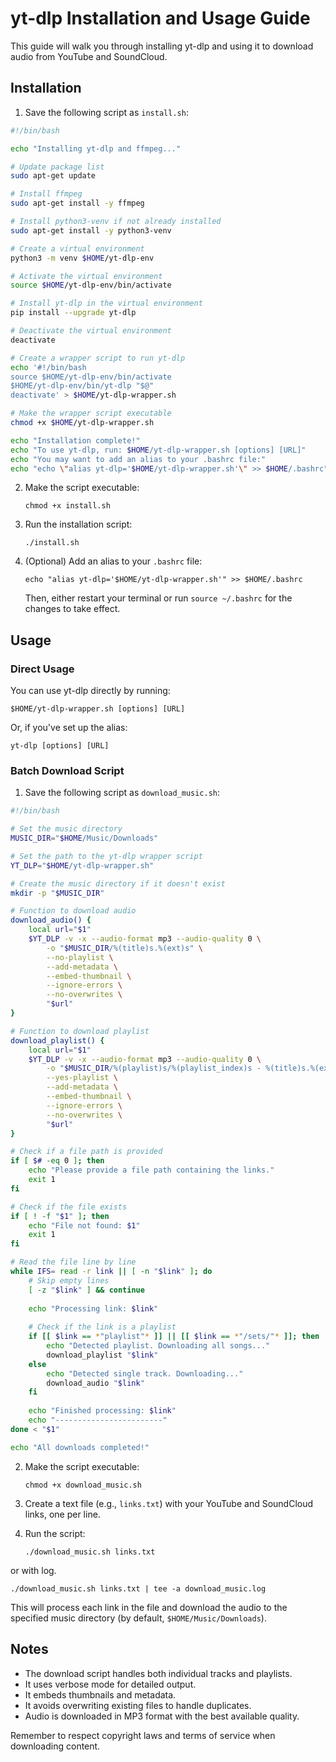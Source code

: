 # yt-dlp Installation and Usage Guide

This guide will walk you through installing yt-dlp and using it to download audio from YouTube and SoundCloud.

## Installation

1. Save the following script as `install.sh`:

```bash
#!/bin/bash

echo "Installing yt-dlp and ffmpeg..."

# Update package list
sudo apt-get update

# Install ffmpeg
sudo apt-get install -y ffmpeg

# Install python3-venv if not already installed
sudo apt-get install -y python3-venv

# Create a virtual environment
python3 -m venv $HOME/yt-dlp-env

# Activate the virtual environment
source $HOME/yt-dlp-env/bin/activate

# Install yt-dlp in the virtual environment
pip install --upgrade yt-dlp

# Deactivate the virtual environment
deactivate

# Create a wrapper script to run yt-dlp
echo '#!/bin/bash
source $HOME/yt-dlp-env/bin/activate
$HOME/yt-dlp-env/bin/yt-dlp "$@"
deactivate' > $HOME/yt-dlp-wrapper.sh

# Make the wrapper script executable
chmod +x $HOME/yt-dlp-wrapper.sh

echo "Installation complete!"
echo "To use yt-dlp, run: $HOME/yt-dlp-wrapper.sh [options] [URL]"
echo "You may want to add an alias to your .bashrc file:"
echo "echo \"alias yt-dlp='$HOME/yt-dlp-wrapper.sh'\" >> $HOME/.bashrc"
```

2. Make the script executable:
   ```
   chmod +x install.sh
   ```

3. Run the installation script:
   ```
   ./install.sh
   ```

4. (Optional) Add an alias to your `.bashrc` file:
   ```
   echo "alias yt-dlp='$HOME/yt-dlp-wrapper.sh'" >> $HOME/.bashrc
   ```
   Then, either restart your terminal or run `source ~/.bashrc` for the changes to take effect.

## Usage

### Direct Usage

You can use yt-dlp directly by running:

```
$HOME/yt-dlp-wrapper.sh [options] [URL]
```

Or, if you've set up the alias:

```
yt-dlp [options] [URL]
```

### Batch Download Script

1. Save the following script as `download_music.sh`:

```bash
#!/bin/bash

# Set the music directory
MUSIC_DIR="$HOME/Music/Downloads"

# Set the path to the yt-dlp wrapper script
YT_DLP="$HOME/yt-dlp-wrapper.sh"

# Create the music directory if it doesn't exist
mkdir -p "$MUSIC_DIR"

# Function to download audio
download_audio() {
    local url="$1"
    $YT_DLP -v -x --audio-format mp3 --audio-quality 0 \
        -o "$MUSIC_DIR/%(title)s.%(ext)s" \
        --no-playlist \
        --add-metadata \
        --embed-thumbnail \
        --ignore-errors \
        --no-overwrites \
        "$url"
}

# Function to download playlist
download_playlist() {
    local url="$1"
    $YT_DLP -v -x --audio-format mp3 --audio-quality 0 \
        -o "$MUSIC_DIR/%(playlist)s/%(playlist_index)s - %(title)s.%(ext)s" \
        --yes-playlist \
        --add-metadata \
        --embed-thumbnail \
        --ignore-errors \
        --no-overwrites \
        "$url"
}

# Check if a file path is provided
if [ $# -eq 0 ]; then
    echo "Please provide a file path containing the links."
    exit 1
fi

# Check if the file exists
if [ ! -f "$1" ]; then
    echo "File not found: $1"
    exit 1
fi

# Read the file line by line
while IFS= read -r link || [ -n "$link" ]; do
    # Skip empty lines
    [ -z "$link" ] && continue
    
    echo "Processing link: $link"
    
    # Check if the link is a playlist
    if [[ $link == *"playlist"* ]] || [[ $link == *"/sets/"* ]]; then
        echo "Detected playlist. Downloading all songs..."
        download_playlist "$link"
    else
        echo "Detected single track. Downloading..."
        download_audio "$link"
    fi
    
    echo "Finished processing: $link"
    echo "------------------------"
done < "$1"

echo "All downloads completed!"
```

2. Make the script executable:
   ```
   chmod +x download_music.sh
   ```

3. Create a text file (e.g., `links.txt`) with your YouTube and SoundCloud links, one per line.

4. Run the script:
   ```
   ./download_music.sh links.txt
   ```

or with log.
   
   ```
   ./download_music.sh links.txt | tee -a download_music.log
   ```

This will process each link in the file and download the audio to the specified music directory (by default, `$HOME/Music/Downloads`).

## Notes

- The download script handles both individual tracks and playlists.
- It uses verbose mode for detailed output.
- It embeds thumbnails and metadata.
- It avoids overwriting existing files to handle duplicates.
- Audio is downloaded in MP3 format with the best available quality.

Remember to respect copyright laws and terms of service when downloading content.
